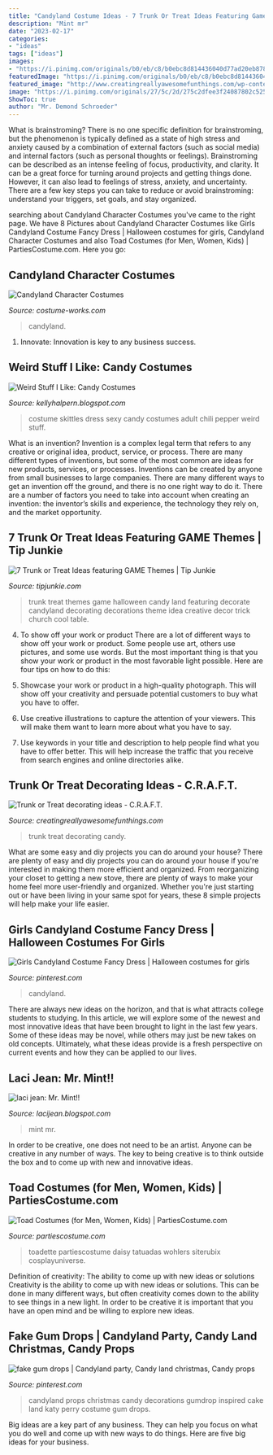 ```yaml
---
title: "Candyland Costume Ideas - 7 Trunk Or Treat Ideas Featuring Game Themes"
description: "Mint mr"
date: "2023-02-17"
categories:
- "ideas"
tags: ["ideas"]
images:
- "https://i.pinimg.com/originals/b0/eb/c8/b0ebc8d814436040d77ad20eb878c66f.jpg"
featuredImage: "https://i.pinimg.com/originals/b0/eb/c8/b0ebc8d814436040d77ad20eb878c66f.jpg"
featured_image: "http://www.creatingreallyawesomefunthings.com/wp-content/uploads/2014/07/camp.jpg"
image: "https://i.pinimg.com/originals/27/5c/2d/275c2dfee3f24087802c5252629ee323.jpg"
ShowToc: true
author: "Mr. Demond Schroeder"
---
```



What is brainstroming?
There is no one specific definition for brainstroming, but the phenomenon is typically defined as a state of high stress and anxiety caused by a combination of external factors (such as social media) and internal factors (such as personal thoughts or feelings). Brainstroming can be described as an intense feeling of focus, productivity, and clarity. It can be a great force for turning around projects and getting things done. However, it can also lead to feelings of stress, anxiety, and uncertainty. There are a few key steps you can take to reduce or avoid brainstroming: understand your triggers, set goals, and stay organized.

	

		
searching about Candyland Character Costumes you've came to the right page. We have 8 Pictures about Candyland Character Costumes like Girls Candyland Costume Fancy Dress | Halloween costumes for girls, Candyland Character Costumes and also Toad Costumes (for Men, Women, Kids) | PartiesCostume.com. Here you go:
		
    
## Candyland Character Costumes

<img loading=lazy src="https://photos.costume-works.com/full/candy_land.jpg" onerror="this.onerror=null;this.src='https://tse4.mm.bing.net/th?id=OIP.8d1KhevKYOqEDhkmVZ750gHaHa&amp;pid=15.1';" alt="Candyland Character Costumes">

_Source: costume-works.com_

>candyland. 

	

1. Innovate: Innovation is key to any business success.

    
## Weird Stuff I Like: Candy Costumes

<img loading=lazy src="http://1.bp.blogspot.com/-G35bP1NxBcA/Tl_n5_0AfkI/AAAAAAAAAf0/TNzum2bEd0o/s1600/skittles-dress-costume.jpg" onerror="this.onerror=null;this.src='https://tse1.mm.bing.net/th?id=OIP.zn2mI8aChcyWpNvqxaAS3QAAAA&amp;pid=15.1';" alt="Weird Stuff I Like: Candy Costumes">

_Source: kellyhalpern.blogspot.com_

>costume skittles dress sexy candy costumes adult chili pepper weird stuff. 

	

What is an invention?
Invention is a complex legal term that refers to any creative or original idea, product, service, or process. There are many different types of inventions, but some of the most common are ideas for new products, services, or processes. Inventions can be created by anyone from small businesses to large companies. There are many different ways to get an invention off the ground, and there is no one right way to do it. There are a number of factors you need to take into account when creating an invention: the inventor’s skills and experience, the technology they rely on, and the market opportunity.

    
## 7 Trunk Or Treat Ideas Featuring GAME Themes | Tip Junkie

<img loading=lazy src="http://media-cache-ak0.pinimg.com/originals/ea/d6/09/ead609ff3ab2283728bcc68350c68b41.jpg" onerror="this.onerror=null;this.src='https://tse2.mm.bing.net/th?id=OIP.Rc-I1ZwxWiBZaLp8eqg_KwHaG0&amp;pid=15.1';" alt="7 Trunk or Treat Ideas featuring GAME Themes | Tip Junkie">

_Source: tipjunkie.com_

>trunk treat themes game halloween candy land featuring decorate candyland decorating decorations theme idea creative decor trick church cool table. 

	

4. To show off your work or product
There are a lot of different ways to show off your work or product. Some people use art, others use pictures, and some use words. But the most important thing is that you show your work or product in the most favorable light possible. Here are four tips on how to do this:
1. Showcase your work or product in a high-quality photograph. This will show off your creativity and persuade potential customers to buy what you have to offer.

2. Use creative illustrations to capture the attention of your viewers. This will make them want to learn more about what you have to say.

3. Use keywords in your title and description to help people find what you have to offer better. This will help increase the traffic that you receive from search engines and online directories alike.


    
## Trunk Or Treat Decorating Ideas - C.R.A.F.T.

<img loading=lazy src="http://www.creatingreallyawesomefunthings.com/wp-content/uploads/2014/07/camp.jpg" onerror="this.onerror=null;this.src='https://tse1.mm.bing.net/th?id=OIP.-awdjdNv-ipztCn5CC9nVwAAAA&amp;pid=15.1';" alt="Trunk or Treat decorating ideas - C.R.A.F.T.">

_Source: creatingreallyawesomefunthings.com_

>trunk treat decorating candy. 

	

What are some easy and diy projects you can do around your house?
There are plenty of easy and diy projects you can do around your house if you're interested in making them more efficient and organized. From reorganizing your closet to getting a new stove, there are plenty of ways to make your home feel more user-friendly and organized. Whether you're just starting out or have been living in your same spot for years, these 8 simple projects will help make your life easier.

    
## Girls Candyland Costume Fancy Dress | Halloween Costumes For Girls

<img loading=lazy src="https://i.pinimg.com/originals/b0/eb/c8/b0ebc8d814436040d77ad20eb878c66f.jpg" onerror="this.onerror=null;this.src='https://tse1.mm.bing.net/th?id=OIP.Mvr617zfwSlwPz8XTwL3_QHaNI&amp;pid=15.1';" alt="Girls Candyland Costume Fancy Dress | Halloween costumes for girls">

_Source: pinterest.com_

>candyland. 

	

There are always new ideas on the horizon, and that is what attracts college students to studying. In this article, we will explore some of the newest and most innovative ideas that have been brought to light in the last few years. Some of these ideas may be novel, while others may just be new takes on old concepts. Ultimately, what these ideas provide is a fresh perspective on current events and how they can be applied to our lives.

    
## Laci Jean: Mr. Mint!!

<img loading=lazy src="http://4.bp.blogspot.com/-LPMd8ITPfpo/Trc0e9VfjtI/AAAAAAAABew/EP-I1oRKZ40/s1600/077.JPG" onerror="this.onerror=null;this.src='https://tse3.mm.bing.net/th?id=OIP.UWeopwr8xSYLn7HjLoM0xAHaTD&amp;pid=15.1';" alt="laci jean: Mr. Mint!!">

_Source: lacijean.blogspot.com_

>mint mr. 

	

In order to be creative, one does not need to be an artist. Anyone can be creative in any number of ways. The key to being creative is to think outside the box and to come up with new and innovative ideas.

    
## Toad Costumes (for Men, Women, Kids) | PartiesCostume.com

<img loading=lazy src="https://www.partiescostume.com/wp-content/uploads/2015/09/Toad-Costume-Women.jpg" onerror="this.onerror=null;this.src='https://tse3.mm.bing.net/th?id=OIP.6NKqzqO76gATLVABKuMFLAHaLH&amp;pid=15.1';" alt="Toad Costumes (for Men, Women, Kids) | PartiesCostume.com">

_Source: partiescostume.com_

>toadette partiescostume daisy tatuadas wohlers siterubix cosplayuniverse. 

	

Definition of creativity: The ability to come up with new ideas or solutions
Creativity is the ability to come up with new ideas or solutions. This can be done in many different ways, but often creativity comes down to the ability to see things in a new light. In order to be creative it is important that you have an open mind and be willing to explore new ideas.

    
## Fake Gum Drops | Candyland Party, Candy Land Christmas, Candy Props

<img loading=lazy src="https://i.pinimg.com/originals/27/5c/2d/275c2dfee3f24087802c5252629ee323.jpg" onerror="this.onerror=null;this.src='https://tse2.mm.bing.net/th?id=OIP.Yf3J6iLouOSR0XJFBzTQzQHaFj&amp;pid=15.1';" alt="fake gum drops | Candyland party, Candy land christmas, Candy props">

_Source: pinterest.com_

>candyland props christmas candy decorations gumdrop inspired cake land katy perry costume gum drops. 

	

Big ideas are a key part of any business. They can help you focus on what you do well and come up with new ways to do things. Here are five big ideas for your business.

